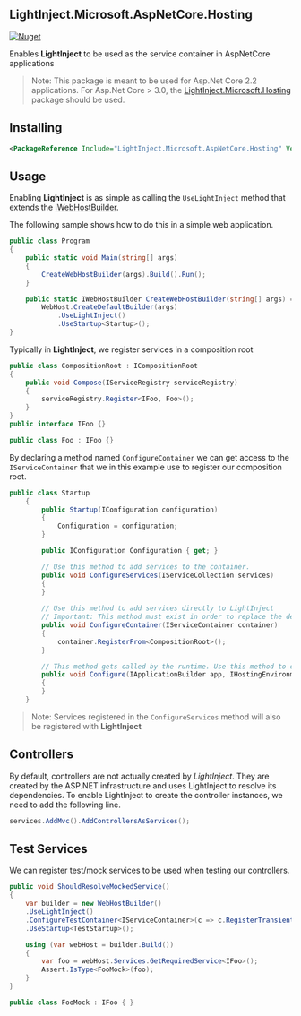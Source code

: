 ## LightInject.Microsoft.AspNetCore.Hosting

[![Nuget](http://img.shields.io/nuget/v/LightInject.Microsoft.AspNetCore.Hosting.svg?maxAge=10800)](https://www.nuget.org/packages/LightInject.Microsoft.AspNetCore.Hosting/) 

Enables **LightInject** to be used as the service container in AspNetCore applications

> Note: This package is meant to be used for Asp.Net Core 2.2 applications. For Asp.Net Core > 3.0, the [LightInject.Microsoft.Hosting](https://www.nuget.org/packages/LightInject.Microsoft.Hosting/) package should be used.

## Installing

```xml
<PackageReference Include="LightInject.Microsoft.AspNetCore.Hosting" Version="<version>" />
```

## Usage

Enabling **LightInject** is as simple as calling the `UseLightInject` method that extends the [IWebHostBuilder](https://docs.microsoft.com/en-us/dotnet/api/microsoft.aspnetcore.hosting.iwebhostbuilder?view=aspnetcore-2.1).

The following sample shows how to do this in a simple web application.

```c#
public class Program
{
    public static void Main(string[] args)
    {           
        CreateWebHostBuilder(args).Build().Run();
    }

    public static IWebHostBuilder CreateWebHostBuilder(string[] args) =>
        WebHost.CreateDefaultBuilder(args)
            .UseLightInject()
            .UseStartup<Startup>();
}
```

Typically in **LightInject**, we register services in a composition root 

```C#
public class CompositionRoot : ICompositionRoot
{
    public void Compose(IServiceRegistry serviceRegistry)
    {
        serviceRegistry.Register<IFoo, Foo>();
    }
}
public interface IFoo {}

public class Foo : IFoo {}
```

By declaring a method named `ConfigureContainer` we can get access to the `IServiceContainer` that we in this example use to register our composition root. 



```c#
public class Startup
    {
        public Startup(IConfiguration configuration)
        {
            Configuration = configuration;
        }

        public IConfiguration Configuration { get; }

        // Use this method to add services to the container.
        public void ConfigureServices(IServiceCollection services)
        {          
        }
	    
    	// Use this method to add services directly to LightInject
    	// Important: This method must exist in order to replace the default provider.
        public void ConfigureContainer(IServiceContainer container)
        {
            container.RegisterFrom<CompositionRoot>();
        }

        // This method gets called by the runtime. Use this method to configure the HTTP request pipeline.
        public void Configure(IApplicationBuilder app, IHostingEnvironment env)
        {           
        }
    }
```

> Note: Services registered in the `ConfigureServices` method will also be registered with **LightInject**



## Controllers

By default, controllers are not actually created by *LightInject*. They are created by the ASP.NET infrastructure and uses LightInject to resolve its dependencies. To enable LightInject to create the controller instances, we need to add the following line.

```csharp
services.AddMvc().AddControllersAsServices();
```

## Test Services

We can register test/mock services to be used when testing our controllers.

```C#
public void ShouldResolveMockedService()
{
    var builder = new WebHostBuilder()
    .UseLightInject()
    .ConfigureTestContainer<IServiceContainer>(c => c.RegisterTransient<IFoo, FooMock>())
    .UseStartup<TestStartup>();

    using (var webHost = builder.Build())
    {
        var foo = webHost.Services.GetRequiredService<IFoo>();
        Assert.IsType<FooMock>(foo);
    }
}

public class FooMock : IFoo { }
```



